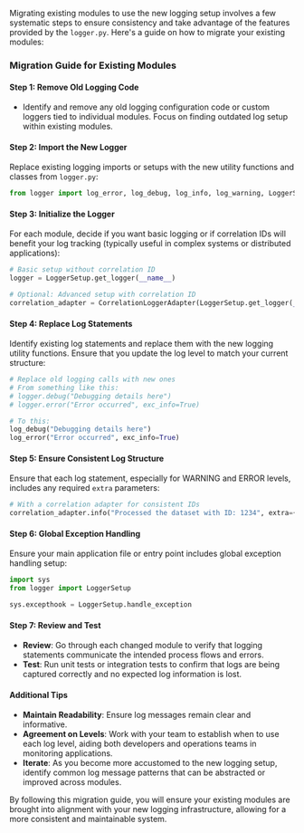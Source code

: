 Migrating existing modules to use the new logging setup involves a few systematic steps to ensure consistency and take advantage of the features provided by the `logger.py`. Here's a guide on how to migrate your existing modules:

### Migration Guide for Existing Modules

#### Step 1: Remove Old Logging Code

- Identify and remove any old logging configuration code or custom loggers tied to individual modules. Focus on finding outdated log setup within existing modules.

#### Step 2: Import the New Logger

Replace existing logging imports or setups with the new utility functions and classes from `logger.py`:

```python
from logger import log_error, log_debug, log_info, log_warning, LoggerSetup, CorrelationLoggerAdapter
```

#### Step 3: Initialize the Logger

For each module, decide if you want basic logging or if correlation IDs will benefit your log tracking (typically useful in complex systems or distributed applications):

```python
# Basic setup without correlation ID
logger = LoggerSetup.get_logger(__name__)

# Optional: Advanced setup with correlation ID
correlation_adapter = CorrelationLoggerAdapter(LoggerSetup.get_logger(__name__))
```

#### Step 4: Replace Log Statements

Identify existing log statements and replace them with the new logging utility functions. Ensure that you update the log level to match your current structure:

```python
# Replace old logging calls with new ones
# From something like this:
# logger.debug("Debugging details here")
# logger.error("Error occurred", exc_info=True)

# To this:
log_debug("Debugging details here")
log_error("Error occurred", exc_info=True)
```

#### Step 5: Ensure Consistent Log Structure

Ensure that each log statement, especially for WARNING and ERROR levels, includes any required `extra` parameters:

```python
# With a correlation adapter for consistent IDs
correlation_adapter.info("Processed the dataset with ID: 1234", extra={"context": "Processing"})
```

#### Step 6: Global Exception Handling

Ensure your main application file or entry point includes global exception handling setup:

```python
import sys
from logger import LoggerSetup

sys.excepthook = LoggerSetup.handle_exception
```

#### Step 7: Review and Test

- **Review**: Go through each changed module to verify that logging statements communicate the intended process flows and errors.
- **Test**: Run unit tests or integration tests to confirm that logs are being captured correctly and no expected log information is lost.

#### Additional Tips

- **Maintain Readability**: Ensure log messages remain clear and informative.
- **Agreement on Levels**: Work with your team to establish when to use each log level, aiding both developers and operations teams in monitoring applications.
- **Iterate**: As you become more accustomed to the new logging setup, identify common log message patterns that can be abstracted or improved across modules.

By following this migration guide, you will ensure your existing modules are brought into alignment with your new logging infrastructure, allowing for a more consistent and maintainable system.